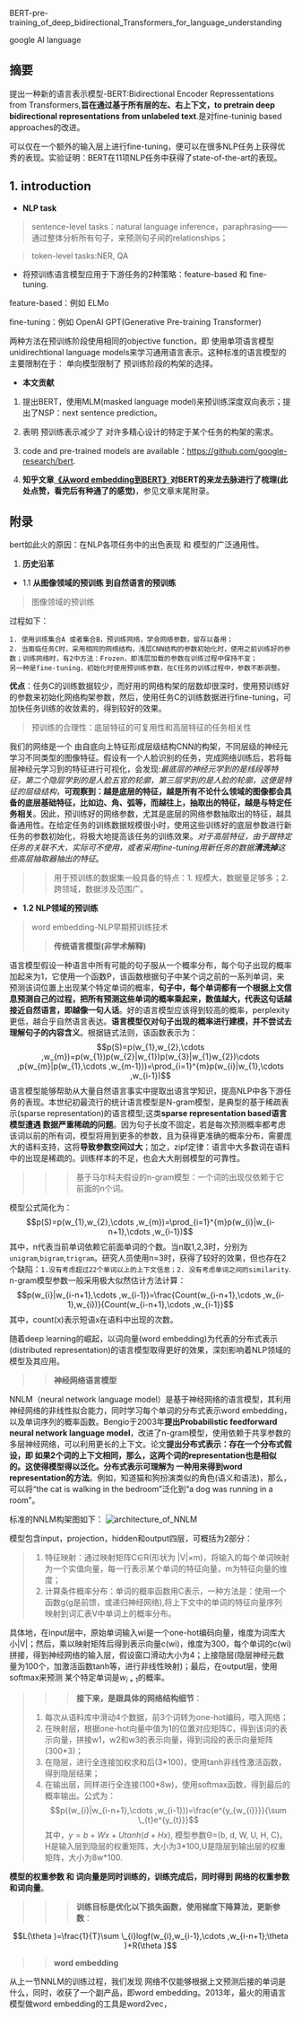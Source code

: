BERT-pre-training_of_deep_bidirectional_Transformers_for_language_understanding

google AI language

## 摘要
提出一种新的语言表示模型-BERT:Bidirectional Encoder Repressentations from Transformers,**旨在通过基于所有层的左、右上下文，to pretrain deep bidirectional
representations from unlabeled text**.是对fine-tuninig based approaches的改进。

可以仅在一个额外的输入层上进行fine-tuning，便可以在很多NLP任务上获得优秀的表现。实验证明：BERT在11项NLP任务中获得了state-of-the-art的表现。

## 1. introduction
+ **NLP task**
> sentence-level tasks：natural language inference，paraphrasing——通过整体分析所有句子，来预测句子间的relationships；

> token-level tasks:NER, QA

+ 将预训练语言模型应用于下游任务的2种策略：feature-based 和 fine-tuning.

feature-based：例如 ELMo

fine-tuning：例如 OpenAI GPT(Generative Pre-training Transformer)

两种方法在预训练阶段使用相同的objective function，即 使用单项语言模型unidirechtional language models来学习通用语言表示。这种标准的语言模型的主要限制在于：
单向模型限制了 预训练阶段的构架的选择。

+ **本文贡献**

1. 提出BERT，使用MLM(masked language model)来预训练深度双向表示；提出了NSP：next sentence prediction。

2. 表明 预训练表示减少了 对许多精心设计的特定于某个任务的构架的需求。

3. code and pre-trained models are available：https://github.com/google-research/bert.

4. **知乎文章[《从word embedding到BERT》](https://zhuanlan.zhihu.com/p/49271699)对BERT的来龙去脉进行了梳理(此处点赞，看完后有种通了的感觉)**，参见文章末尾附录。




## 附录
bert如此火的原因：在NLP各项任务中的出色表现 和 模型的广泛通用性。

1. **历史沿革**

+ 1.1 **从图像领域的预训练 到自然语言的预训练**

> 图像领域的预训练

过程如下：
```
1. 使用训练集合A 或者集合B，预训练网络，学会网络参数，留存以备用；
2. 当面临任务C时，采用相同的网络结构，浅层CNN结构的参数初始化时，使用之前训练好的参数；训练网络时，有2中方法：Frozen，即浅层加载的参数在训练过程中保持不变；
另一种是fine-tuning，初始化时使用预训练参数，在C任务的训练过程中，参数不断调整。
```
**优点**：任务C的训练数据较少，而好用的网络构架的层数却很深时，使用预训练好的参数来初始化网络构架参数，然后，使用任务C的训练数据进行fine-tuning，可加快任务训练的收敛素的，得到较好的效果。
> 预训练的合理性：底层特征的可复用性和高层特征的任务相关性

我们的网络是一个 由自底向上特征形成层级结构CNN的构架，不同层级的神经元学习不同类型的图像特征。假设有一个人脸识别的任务，完成网络训练后，若将每层神经元学习到的特征进行可视化，会发现:*最底层的神经元学到的是线段等特征，第二个隐层学到的是人脸五官的轮廓，第三层学到的是人脸的轮廓，这便是特征的层级结构*，**可观察到：越是底层的特征，越是所有不论什么领域的图像都会具备的底层基础特征，比如边、角、弧等，而越往上，抽取出的特征，越是与特定任务相关**。因此，预训练好的网络参数，尤其是底层的网络参数抽取出的特征，越具备通用性。在给定任务的训练数据规模很小时，使用这些训练好的底层参数进行新任务的参数初始化，将极大地提高该任务的训练效果。*对于高层特征，由于跟特定任务的关联不大，实际可不使用，或者采用fine-tuning用新任务的数据**清洗掉**这些高层抽取器抽出的特征*。

>> 用于预训练的数据集一般具备的特点：1. 规模大，数据量足够多；2. 跨领域，数据涉及范围广。

+ **1.2 NLP领域的预训练**
> word embedding-NLP早期预训练技术
>> **传统语言模型(非学术解释)**

语言模型假设一种语言中所有可能的句子服从一个概率分布，每个句子出现的概率加起来为1，它使用一个函数P，该函数根据句子中某个词之前的一系列单词，来预测该词位置上出现某个特定单词的概率，**句子中，每个单词都有一个根据上文信息预测自己的过程，把所有预测这些单词的概率乘起来，数值越大，代表这句话越接近自然语言，即越像一句人话**。好的语言模型应该得到较高的概率，perplexity更低，越合乎自然语言表达。**语言模型仅对句子出现的概率进行建模，并不尝试去理解句子的内容含义**。根据链式法则，该函数表示为：
$$p(S)=p(w_{1},w_{2},\cdots ,w_{m})=p(w_{1})p(w_{2}|w_{1})p(w_{3}|w_{1}w_{2})\cdots ,p(w_{m}|p(w_{1},\cdots ,w_{m-1}))=\prod_{i=1}^{m}p(w_{i}|w_{1},\cdots ,w_{i-1})$$
语言模型能够帮助从大量自然语言事实中提取出语言学知识，提高NLP中各下游任务的表现。本世纪初最流行的统计语言模型是N-gram模型，是典型的基于稀疏表示(sparse representation)的语言模型;这类**sparse representation based语言模型遭遇 数据严重稀疏的问题**。因为句子长度不固定，若是每次预测概率都考虑该词以前的所有词，模型将用到更多的参数，且为获得更准确的概率分布，需要庞大的语料支持，这将**导致参数空间过大**；加之，zipf定律：语言中大多数词在语料中的出现是稀疏的。训练样本的不足，也会大大削弱模型的可靠性。
>>> 基于马尔科夫假设的n-gram模型：一个词的出现仅依赖于它前面的n个词。

模型公式简化为：
$$p(S)=p(w_{1},w_{2},\cdots ,w_{m})=\prod_{i=1}^{m}p(w_{i}|w_{i-n+1},\cdots ,w_{i-1})$$
其中，n代表当前单词依赖它前面单词的个数。当n取1,2,3时，分别为 `unigram`,`bigram`,`trigram`。研究人员使用n=3时，获得了较好的效果，但也存在2个缺陷：`1.没有考虑超过22个单词以上的上下文信息；2. 没有考虑单词之间的similarity`. n-gram模型参数一般采用极大似然估计方法计算：
$$p(w_{i}|w_{i-n+1},\cdots ,w_{i-1})=\frac{Count(w_{i-n+1},\cdots ,w_{i-1},w_{i})}{Count(w_{i-n+1},\cdots ,w_{i-1}}$$
其中，count(x)表示短语x在语料中出现的次数。

随着deep learning的崛起，以词向量(word embedding)为代表的分布式表示(distributed representation)的语言模型取得更好的效果，深刻影响着NLP领域的模型及其应用。
>> **神经网络语言模型**

NNLM（neural network language model）是基于神经网络的语言模型，其利用神经网络的非线性拟合能力，同时学习每个单词的分布式表示word embedding，以及单词序列的概率函数。Bengio于2003年**提出Probabilistic feedforward neural network language model**，改进了n-gram模型，使用依赖于共享参数的多层神经网络，可以利用更长的上下文。论文**提出分布式表示：存在一个分布式假设，即 如果2个词的上下文相同，那么，这两个词的representation也是相似的。这使得模型得以泛化。分布式表示可理解为 一种用来得到word representation的方法**。例如，知道猫和狗扮演类似的角色(语义和语法)，那么，可以将“the cat is walking in the bedroom”泛化到“a dog was running in a room”。
    
标准的NNLM构架图如下：
    ![architecture_of_NNLM](https://github.com/Vita112/notes_for_NLP/blob/master/methods-models/Pre-trainingLM/img/architecture_of_NNML.jpg)
    
模型包含input，projection，hidden和output四层，可概括为2部分：

> 1. 特征映射：通过映射矩阵C∈R(形状为 |V|×m)，将输入的每个单词映射为一个实值向量，每一行表示某个单词的特征向量，m为特征向量的维度；
> 2. 计算条件概率分布：单词的概率函数用C表示，一种方法是：使用一个函数g(g是前馈，或递归神经网络),将上下文中的单词的特征向量序列 映射到词汇表V中单词上的概率分布。

具体地，在input层中，原始单词输入wi是一个one-hot编码向量，维度为词库大小|V|；然后，乘以映射矩阵后得到表示向量c(wi)，维度为300，每个单词的c(wi)拼接，得到神经网络的输入层，假设窗口滑动大小为4；上接隐层(隐层神经元数量为100个，加激活函数tanh等，进行非线性映射)；最后，在output层，使用softmax来预测 某个特定单词是$w_{i+1}$的概率。

>>> **接下来，是跟具体的网络结构细节**：
> 1. 每次从语料库中滑动4个数据，前3个词转为one-hot编码，喂入网络；
> 2. 在映射层，根据one-hot向量中值为1的位置对应矩阵C，得到该词的表示向量，拼接w1，w2和w3的表示向量，得到词段的表示向量矩阵(300\*3)；
> 3. 在隐层，进行全连接加权求和后(3\*100)，使用tanh非线性激活函数，得到隐层结果；
> 4. 在输出层，同样进行全连接(100\*8w)，使用softmax函数，得到最后的概率输出。公式为：$$p((w_{i}|w_{i-n+1},\cdots ,w_{i-1}))=\frac{e^{y_{w_{i}}}}{\sum \_{t}e^{y_{t}}}$$
其中，$y=b+Wx+Utanh(d+Hx)$, 模型参数Θ=(b, d, W, U, H, C)。H是输入层到隐层的权重矩阵，大小为3\*100,U是隐层到输出层的权重矩阵，大小为8w\*100.

**模型的权重参数 和 词向量是同时训练的，训练完成后，同时得到 网络的权重参数和词向量**。
>>>**训练目标是优化以下损失函数，使用梯度下降算法，更新参数**：

$$L(\theta )=\frac{1}{T}\sum \_{i}logf(w_{i},w_{i-1},\cdots ,w_{i-n+1};\theta )+R(\theta )$$

>> **word embedding**

从上一节NNLM的训练过程，我们发现 网络不仅能够根据上文预测后接的单词是什么，同时，收获了一个副产品，即word embedding。2013年，最火的用语言模型做word embedding的工具是word2vec，












